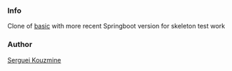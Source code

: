 ### Info

Clone of [basic](https://github.com/sergueik/springboot_study/tree/master/basic) with more recent Springboot version for skeleton test work
  
### Author
[Serguei Kouzmine](kouzmine_serguei@yahoo.com)
